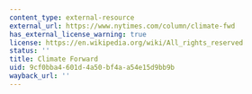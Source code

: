 ```yaml
---
content_type: external-resource
external_url: https://www.nytimes.com/column/climate-fwd
has_external_license_warning: true
license: https://en.wikipedia.org/wiki/All_rights_reserved
status: ''
title: Climate Forward
uid: 9cf0bba4-601d-4a50-bf4a-a54e15d9bb9b
wayback_url: ''
---
```


